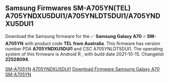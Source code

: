 <h2>Samsung Firmwares SM-A705YN(TEL) A705YNDXU5DUI1/A705YNLDT5DUI1/A705YNDXU5DUI1</h2>
Download the Samsung firmware for the ✅ <strong>Samsung Galaxy A70 </strong> ⭐ <strong>SM-A705YN</strong> with product code <strong>TEL</strong> <strong> from Australia</strong>. This firmware has version number PDA <strong>A705YNDXU5DUI1</strong> and CSC A705YNLDT5DUI1. The operating system of this firmware is Android R , with build date 2021-10-15. Changelist <strong>22528094</strong>.


[SM-A705YN](https://samfirm.shop/samsung/model/SM-A705YN)
[A705YNDXU5DUI1](https://samfirm.shop/samsung/pda/A705YNDXU5DUI1)
[Download Firmware Samsung Galaxy A70 SM-A705YN](https://samfirm.shop/samsung/firmware/465220)
